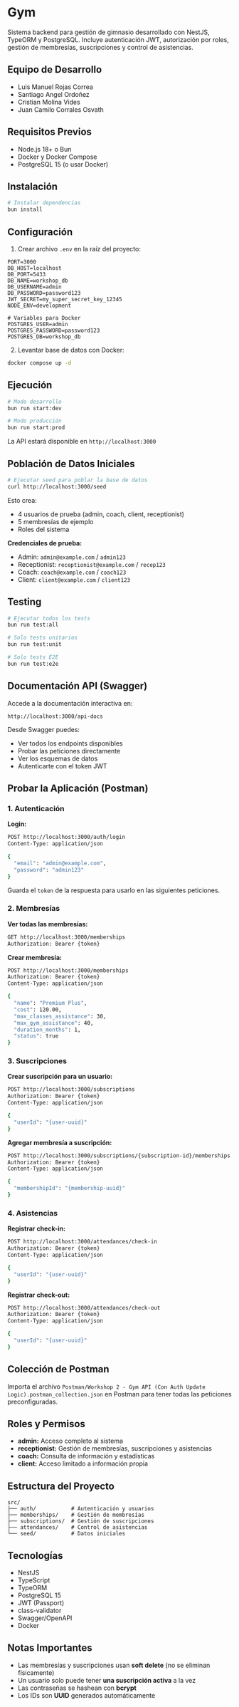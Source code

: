 # Gym

Sistema backend para gestión de gimnasio desarrollado con NestJS, TypeORM y PostgreSQL. Incluye autenticación JWT, autorización por roles, gestión de membresías, suscripciones y control de asistencias.

## Equipo de Desarrollo

- Luis Manuel Rojas Correa
- Santiago Angel Ordoñez
- Cristian Molina Vides
- Juan Camilo Corrales Osvath

## Requisitos Previos

- Node.js 18+ o Bun
- Docker y Docker Compose
- PostgreSQL 15 (o usar Docker)

## Instalación

```bash
# Instalar dependencias
bun install
```

## Configuración

1. Crear archivo `.env` en la raíz del proyecto:

```env
PORT=3000
DB_HOST=localhost
DB_PORT=5433
DB_NAME=workshop_db
DB_USERNAME=admin
DB_PASSWORD=password123
JWT_SECRET=my_super_secret_key_12345
NODE_ENV=development

# Variables para Docker
POSTGRES_USER=admin
POSTGRES_PASSWORD=password123
POSTGRES_DB=workshop_db
```

2. Levantar base de datos con Docker:

```bash
docker compose up -d
```

## Ejecución

```bash
# Modo desarrollo
bun run start:dev

# Modo producción
bun run start:prod
```

La API estará disponible en `http://localhost:3000`

## Población de Datos Iniciales

```bash
# Ejecutar seed para poblar la base de datos
curl http://localhost:3000/seed
```

Esto crea:
- 4 usuarios de prueba (admin, coach, client, receptionist)
- 5 membresías de ejemplo
- Roles del sistema

**Credenciales de prueba:**
- Admin: `admin@example.com` / `admin123`
- Receptionist: `receptionist@example.com` / `recep123`
- Coach: `coach@example.com` / `coach123`
- Client: `client@example.com` / `client123`

## Testing

```bash
# Ejecutar todos los tests
bun run test:all

# Solo tests unitarios
bun run test:unit

# Solo tests E2E
bun run test:e2e
```

## Documentación API (Swagger)

Accede a la documentación interactiva en:
```
http://localhost:3000/api-docs
```

Desde Swagger puedes:
- Ver todos los endpoints disponibles
- Probar las peticiones directamente
- Ver los esquemas de datos
- Autenticarte con el token JWT

## Probar la Aplicación (Postman)

### 1. Autenticación

**Login:**
```bash
POST http://localhost:3000/auth/login
Content-Type: application/json

{
  "email": "admin@example.com",
  "password": "admin123"
}
```

Guarda el `token` de la respuesta para usarlo en las siguientes peticiones.

### 2. Membresías

**Ver todas las membresías:**
```bash
GET http://localhost:3000/memberships
Authorization: Bearer {token}
```

**Crear membresía:**
```bash
POST http://localhost:3000/memberships
Authorization: Bearer {token}
Content-Type: application/json

{
  "name": "Premium Plus",
  "cost": 120.00,
  "max_classes_assistance": 30,
  "max_gym_assistance": 40,
  "duration_months": 1,
  "status": true
}
```

### 3. Suscripciones

**Crear suscripción para un usuario:**
```bash
POST http://localhost:3000/subscriptions
Authorization: Bearer {token}
Content-Type: application/json

{
  "userId": "{user-uuid}"
}
```

**Agregar membresía a suscripción:**
```bash
POST http://localhost:3000/subscriptions/{subscription-id}/memberships
Authorization: Bearer {token}
Content-Type: application/json

{
  "membershipId": "{membership-uuid}"
}
```

### 4. Asistencias

**Registrar check-in:**
```bash
POST http://localhost:3000/attendances/check-in
Authorization: Bearer {token}
Content-Type: application/json

{
  "userId": "{user-uuid}"
}
```

**Registrar check-out:**
```bash
POST http://localhost:3000/attendances/check-out
Authorization: Bearer {token}
Content-Type: application/json

{
  "userId": "{user-uuid}"
}
```

## Colección de Postman

Importa el archivo `Postman/Workshop 2 - Gym API (Con Auth Update Logic).postman_collection.json` en Postman para tener todas las peticiones preconfiguradas.

## Roles y Permisos

- **admin:** Acceso completo al sistema
- **receptionist:** Gestión de membresías, suscripciones y asistencias
- **coach:** Consulta de información y estadísticas
- **client:** Acceso limitado a información propia

## Estructura del Proyecto

```
src/
├── auth/           # Autenticación y usuarios
├── memberships/    # Gestión de membresías
├── subscriptions/  # Gestión de suscripciones
├── attendances/    # Control de asistencias
└── seed/           # Datos iniciales
```

## Tecnologías

- NestJS
- TypeScript
- TypeORM
- PostgreSQL 15
- JWT (Passport)
- class-validator
- Swagger/OpenAPI
- Docker

## Notas Importantes

- Las membresías y suscripciones usan **soft delete** (no se eliminan físicamente)
- Un usuario solo puede tener **una suscripción activa** a la vez
- Las contraseñas se hashean con **bcrypt**
- Los IDs son **UUID** generados automáticamente

